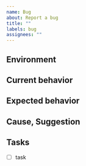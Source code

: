 ```yaml
---
name: Bug
about: Report a bug
title: ""
labels: bug
assignees: ""
---
```


## Environment

## Current behavior

## Expected behavior

## Cause, Suggestion

## Tasks

- [ ] task
